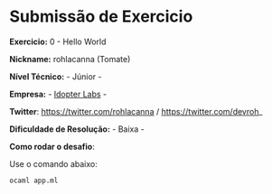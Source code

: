 # Submissão de Exercicio

**Exercicio:** 0 - Hello World

**Nickname:** rohlacanna (Tomate)

**Nível Técnico:** - Júnior -

**Empresa:** - [Idopter Labs](https://en.idopterlabs.com.br/) -

**Twitter**: https://twitter.com/rohlacanna / https://twitter.com/devroh_

**Dificuldade de Resolução:** - Baixa -

**Como rodar o desafio**: 

Use o comando abaixo: 
```bash
ocaml app.ml
```